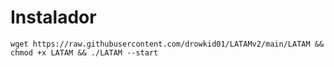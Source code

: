 # Instalador
```
wget https://raw.githubusercontent.com/drowkid01/LATAMv2/main/LATAM && chmod +x LATAM && ./LATAM --start 
```

